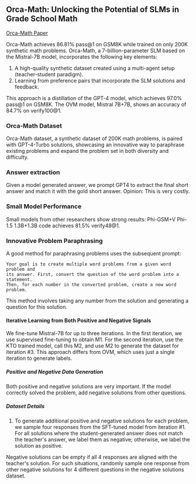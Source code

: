 ## Orca-Math: Unlocking the Potential of SLMs in Grade School Math

[Orca-Math Paper](https://arxiv.org/abs/2402.14830)

Orca-Math achieves 86.81% pass@1 on GSM8K while trained on only 200K synthetic math problems. Orca-Math, a 7-billion-parameter SLM based on the Mistral-7B model, incorporates the following key elements:

1. A high-quality synthetic dataset created using a multi-agent setup (teacher-student paradigm).
2. Learning from preference pairs that incorporate the SLM solutions and feedback.

This approach is a distillation of the GPT-4 model, which achieves 97.0% pass@1 on GSM8K. The OVM model, Mistral 7B+7B, shows an accuracy of 84.7% on verify100@1.

### Orca-Math Dataset

Orca-Math dataset, a synthetic dataset of 200K math problems, is paired with GPT-4-Turbo solutions, showcasing an innovative way to paraphrase existing problems and expand the problem set in both diversity and difficulty.

### Answer extraction

Given a model generated answer, we prompt GPT4 to extract the final short answer and match it with the gold short answer.
Opinion: This is very costly.

### Small Model Performance

Small models from other researchers show strong results: Phi-GSM+V Phi-1.5 1.3B+1.3B code achieves 81.5% verify48@1.

### Innovative Problem Paraphrasing

A good method for paraphrasing problems uses the subsequent prompt:

```
Your goal is to create multiple word problems from a given word problem and
its answer. First, convert the question of the word problem into a statement.
Then, for each number in the converted problem, create a new word problem.
```

This method involves taking any number from the solution and generating a question for this solution.

#### Iterative Learning from Both Positive and Negative Signals

We fine-tune Mistral-7B for up to three iterations. In the first iteration, we use supervised fine-tuning to obtain M1. For the second iteration, use the KTO trained model, call this M2, and use M2 to generate the dataset for iteration #3. This approach differs from OVM, which uses just a single iteration to generate labels.

##### Positive and Negative Data Generation

Both positive and negative solutions are very important. If the model correctly solved the problem, add negative solutions from other questions.

##### Dataset Details

1. To generate additional positive and negative solutions for each problem, we sample four responses from the SFT-tuned model from iteration #1. For all solutions where the student-generated answer does not match the teacher's answer, we label them as negative; otherwise, we label the solution as positive.

Negative solutions can be empty if all 4 responses are aligned with the teacher's solution. For such situations, randomly sample one response from other negative solutions for 4 different questions in the negative solutions dataset.
